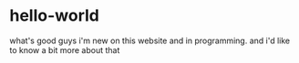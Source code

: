 # hello-world
what's good guys i'm new on this website and in programming.
and i'd like to know a bit more about that
